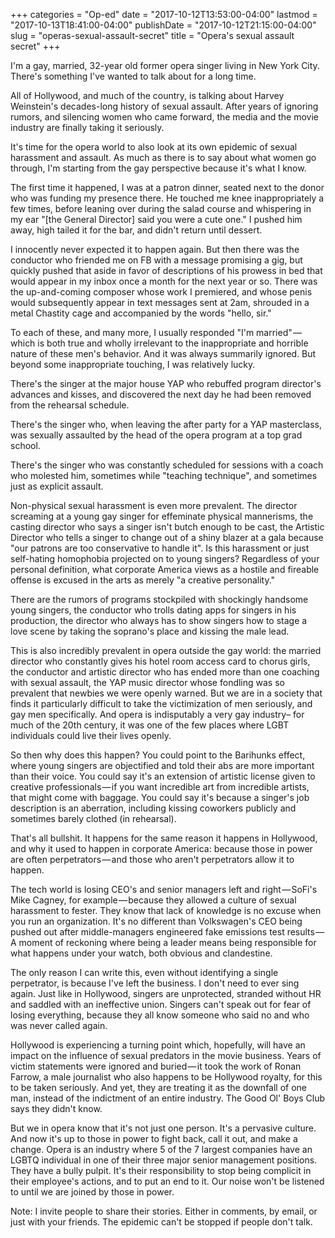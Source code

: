 +++
categories = "Op-ed"
date = "2017-10-12T13:53:00-04:00"
lastmod = "2017-10-13T18:41:00-04:00"
publishDate = "2017-10-12T21:15:00-04:00"
slug = "operas-sexual-assault-secret"
title = "Opera&#039;s sexual assault secret"
+++

I'm a gay, married, 32-year old former opera singer living in New York City. There's something I've wanted to talk about for a long time.

All of Hollywood, and much of the country, is talking about Harvey Weinstein's decades-long history of sexual assault. After years of ignoring rumors, and silencing women who came forward, the media and the movie industry are finally taking it seriously.
 
It's time for the opera world to also look at its own epidemic of sexual harassment and assault. As much as there is to say about what women go through, I'm starting from the gay perspective because it's what I know.

The first time it happened, I was at a patron dinner, seated next to the donor who was funding my presence there. He touched me knee inappropriately a few times, before leaning over during the salad course and whispering in my ear "[the General Director] said you were a cute one." I pushed him away, high tailed it for the bar, and didn't return until dessert. 
 
I innocently never expected it to happen again. But then there was the conductor who friended me on FB with a message promising a gig, but quickly pushed that aside in favor of descriptions of his prowess in bed that would appear in my inbox once a month for the next year or so. There was the up-and-coming composer whose work I premiered, and whose penis would subsequently appear in text messages sent at 2am, shrouded in a metal Chastity cage and accompanied by the words "hello, sir."
 
To each of these, and many more, I usually responded "I'm married" — which is both true and wholly irrelevant to the inappropriate and horrible nature of these men's behavior. And it was always summarily ignored. But beyond some inappropriate touching, I was relatively lucky.
 
There's the singer at the major house YAP who rebuffed program director's advances and kisses, and discovered the next day he had been removed from the rehearsal schedule.
 
There's the singer who, when leaving the after party for a YAP masterclass, was sexually assaulted by the head of the opera program at a top grad school. 
 
There's the singer who was constantly scheduled for sessions with a coach who molested him, sometimes while "teaching technique", and sometimes just as explicit assault.
 
Non-physical sexual harassment is even more prevalent. The director screaming at a young gay singer for effeminate physical mannerisms, the casting director who says a singer isn't butch enough to be cast, the Artistic Director who tells a singer to change out of a shiny blazer at a gala because "our patrons are too conservative to handle it". Is this harassment or just self-hating homophobia projected on to young singers? Regardless of your personal definition, what corporate America views as a hostile and fireable offense is excused in the arts as merely "a creative personality."
 
There are the rumors of programs stockpiled with shockingly handsome young singers, the conductor who trolls dating apps for singers in his production, the director who always has to show singers how to stage a love scene by taking the soprano's place and kissing the male lead. 
 
This is also incredibly prevalent in opera outside the gay world: the married director who constantly gives his hotel room access card to chorus girls, the conductor and artistic director who has ended more than one coaching with sexual assault, the YAP music director whose fondling was so prevalent that newbies we were openly warned. But we are in a society that finds it particularly difficult to take the victimization of men seriously, and gay men specifically. And opera is indisputably a very gay industry– for much of the 20th century, it was one of the few places where LGBT individuals could live their lives openly.
 
So then why does this happen? You could point to the Barihunks effect, where young singers are objectified and told their abs are more important than their voice. You could say it's an extension of artistic license given to creative professionals — if you want incredible art from incredible artists, that might come with baggage. You could say it's because a singer's job description is an aberration, including kissing coworkers publicly and sometimes barely clothed (in rehearsal).
 
That's all bullshit. It happens for the same reason it happens in Hollywood, and why it used to happen in corporate America: because those in power are often perpetrators — and those who aren't perpetrators allow it to happen. 
 
The tech world is losing CEO's and senior managers left and right — SoFi's Mike Cagney, for example — because they allowed a culture of sexual harassment to fester. They know that lack of knowledge is no excuse when you run an organization. It's no different than Volkswagen's CEO being pushed out after middle-managers engineered fake emissions test results — A moment of reckoning where being a leader means being responsible for what happens under your watch, both obvious and clandestine.
 
The only reason I can write this, even without identifying a single perpetrator, is because I've left the business. I don't need to ever sing again. Just like in Hollywood, singers are unprotected, stranded without HR and saddled with an ineffective union. Singers can't speak out for fear of losing everything, because they all know someone who said no and who was never called again.
 
Hollywood is experiencing a turning point which, hopefully, will have an impact on the influence of sexual predators in the movie business. Years of victim statements were ignored and buried — it took the work of Ronan Farrow, a male journalist who also happens to be Hollywood royalty, for this to be taken seriously. And yet, they are treating it as the downfall of one man, instead of the indictment of an entire industry. The Good Ol' Boys Club says they didn't know.
 
But we in opera know that it's not just one person. It's a pervasive culture. And now it's up to those in power to fight back, call it out, and make a change. Opera is an industry where 5 of the 7 largest companies have an LGBTQ individual in one of their three major senior management positions. They have a bully pulpit. It's their responsibility to stop being complicit in their employee's actions, and to put an end to it. Our noise won't be listened to until we are joined by those in power.

Note: I invite people to share their stories. Either in comments, by email, or just with your friends. The epidemic can't be stopped if people don't talk.
